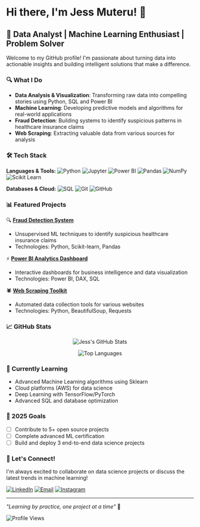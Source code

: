 # Hi there, I'm Jess Muteru! 👋

## 🚀 Data Analyst | Machine Learning Enthusiast | Problem Solver

Welcome to my GitHub profile! I'm passionate about turning data into actionable insights and building intelligent solutions that make a difference.

### 🔍 What I Do
- **Data Analysis & Visualization**: Transforming raw data into compelling stories using Python, SQL and Power BI
- **Machine Learning**: Developing predictive models and algorithms for real-world applications
- **Fraud Detection**: Building systems to identify suspicious patterns in healthcare insurance claims
- **Web Scraping**: Extracting valuable data from various sources for analysis

### 🛠️ Tech Stack

**Languages & Tools:**
![Python](https://img.shields.io/badge/-Python-3776AB?style=flat-square&logo=python&logoColor=white)
![Jupyter](https://img.shields.io/badge/-Jupyter-F37626?style=flat-square&logo=jupyter&logoColor=white)
![Power BI](https://img.shields.io/badge/-Power%20BI-F2C811?style=flat-square&logo=powerbi&logoColor=black)
![Pandas](https://img.shields.io/badge/-Pandas-150458?style=flat-square&logo=pandas&logoColor=white)
![NumPy](https://img.shields.io/badge/-NumPy-013243?style=flat-square&logo=numpy&logoColor=white)
![Scikit Learn](https://img.shields.io/badge/-Scikit%20Learn-F7931E?style=flat-square&logo=scikit-learn&logoColor=white)

**Databases & Cloud:**
![SQL](https://img.shields.io/badge/-SQL-4479A1?style=flat-square&logo=mysql&logoColor=white)
![Git](https://img.shields.io/badge/-Git-F05032?style=flat-square&logo=git&logoColor=white)
![GitHub](https://img.shields.io/badge/-GitHub-181717?style=flat-square&logo=github&logoColor=white)

### 📊 Featured Projects

🔍 **[Fraud Detection System](https://github.com/JessMuteru/fraud-detection-healthinsurance-claims)**
- Unsupervised ML techniques to identify suspicious healthcare insurance claims
- Technologies: Python, Scikit-learn, Pandas

⚡ **[Power BI Analytics Dashboard](https://github.com/JessMuteru/Power-BI-projects)**
- Interactive dashboards for business intelligence and data visualization
- Technologies: Power BI, DAX, SQL

🕷️ **[Web Scraping Toolkit](https://github.com/JessMuteru/web-scraping-projects)**
- Automated data collection tools for various websites
- Technologies: Python, BeautifulSoup, Requests
  

### 📈 GitHub Stats

<div align="center">
  
![Jess's GitHub Stats](https://github-readme-stats.vercel.app/api?username=JessMuteru&show_icons=true&theme=radical&hide_border=true&include_all_commits=true&count_private=true)

![Top Languages](https://github-readme-stats.vercel.app/api/top-langs/?username=JessMuteru&layout=compact&theme=radical&hide_border=true)

</div>

### 🌱 Currently Learning
- Advanced Machine Learning algorithms using Sklearn
- Cloud platforms (AWS) for data science
- Deep Learning with TensorFlow/PyTorch
- Advanced SQL and database optimization

### 🎯 2025 Goals
- [ ] Contribute to 5+ open source projects
- [ ] Complete advanced ML certification
- [ ] Build and deploy 3 end-to-end data science projects

### 💬 Let's Connect!

I'm always excited to collaborate on data science projects or discuss the latest trends in machine learning!

[![LinkedIn](https://img.shields.io/badge/-LinkedIn-0077B5?style=flat-square&logo=linkedin&logoColor=white)](https://linkedin.com/in/jecinta-muteru)
[![Email](https://img.shields.io/badge/-Email-D14836?style=flat-square&logo=gmail&logoColor=white)](muterujecinta@gmail.com)
[![Instagram](https://img.shields.io/badge/-Instagram-E4405F?style=flat-square&logo=instagram&logoColor=white)](https://www.instagram.com/its_careh?igsh=MThwNWc5dmpkeG9rNA==)

---

*"Learning by practice, one project at a time"* 💫

![Profile Views](https://komarev.com/ghpvc/?username=JessMuteru&color=brightgreen&style=flat-square)
